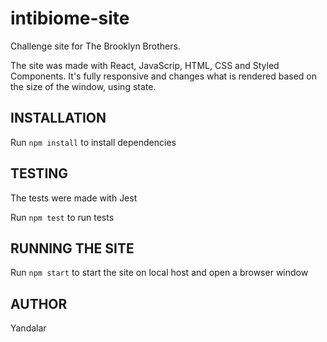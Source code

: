 # intibiome-site

Challenge site for The Brooklyn Brothers.

The site was made with React, JavaScrip, HTML, CSS and Styled Components. It's fully responsive and changes what is rendered based on the size of the window, using state.

## INSTALLATION

Run `npm install` to install dependencies

## TESTING

The tests were made with Jest

Run `npm test` to run tests

## RUNNING THE SITE

Run `npm start` to start the site on local host and open a browser window

## AUTHOR

Yandalar
